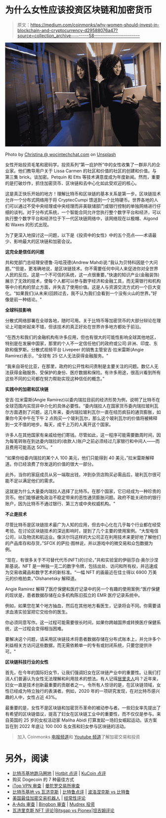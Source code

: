 # 为什么女性应该投资区块链和加密货币

> 原文：<https://medium.com/coinmonks/why-women-should-invest-in-blockchain-and-cryptocurrency-d29588076a47?source=collection_archive---------58----------------------->

![](img/05e51cc5fa871b7d04715e6bb5d8e7eb.png)

Photo by [Christina @ wocintechchat.com](https://unsplash.com/@wocintechchat?utm_source=medium&utm_medium=referral) on [Unsplash](https://unsplash.com?utm_source=medium&utm_medium=referral)

女性开始投资毛笔和密码学。投资系列“第一庇护所”中的女性收集了一群非凡的企业家。他们教导用户关于 Lissa Carmen 的社区和价值的社区的创建和价值。与第三集 brick。谈加密。Petquin 和 Etts 等技术满意度成为年度新闻。然而，重要的是打破炒作，抓住加密货币、区块链和去中心化如此受欢迎的核心。

这是真正快乐开始的地方！理解比特币和区块链的基本关系是第一步。区块链技术允许一个分布式网络用于将 CryptecCumpi 馈送到一个比特硬币。世界各地的人们可以通过不受中央经理或中央经理而非美联储部门或银行控制的单独网络进行仔细的谈判。对于分布式系统，一个智能合同允许您执行整个数字平台和经济，可以执行整个数字平台和经济位于下一代区块链网络中，该网络现在以极帽、Algond 和 Waxes 的形式出现。

为了更深入地探讨这一问题，以下是《投资中的女性》中的五个亮点——术语最少、影响最大的区块链和加密会议。

**这完全是信任的问题**

共和党部门总经理安德鲁·马哈茂德(Andrew Mahd)说:“我认为贝特科因是个大问题。”“但是，更准确地说，是区块链技术。你不需要任何中间人来促进你对全世界人民的反应。这是一个不可信的系统，这一点很重要。”快速的知识产业(金融装饰)展示了无效的技术，使每个人都可以参与数字经济和金融工具，而无需银行和机构等中介机构的禁止方面，并失去了使用价值。这是人与资源交流方式的一个巨大变化。“如果我们(从未来)回顾过去，我不认为我们会看到一个没有火山的世界。”好像是前一种结论。"

**全球科技影响**

分散式网络部署在全球各地，随时可用。关于比特币等加密货币的大部分辩论在理论上可能听起来不错，但该技术的真正好处在世界许多地方都处于前沿。

“在西方和我们的金融机构有许多应用，但也有很大的可能性影响全球其他地区，特别是在发展中国家，那里的个人不一定信任他们的政府或公司:非洲、印度、东欧和俄罗斯。分散式视频平台 Livepeer 的销售主管安吉·拉米雷斯(Angie Ramirez)表示，“全球有 25 亿人无法获得金融服务。"

“我来自哥伦比亚，在那里，政府的公开性和问责制是主要关注的问题。数亿人无法获得金融服务、受保护的身份、医疗数据和保险。有许多用途，很高兴看到所有这些不同的公司都在努力帮助实现这种信任的概念。”

**实践中的加密和区块链**

安吉·拉米雷斯(Angie Ramirez)以委内瑞拉目前的经济形势为例，说明了比特币在全球范围内实现非中介化的具体必要性。“委内瑞拉人在国家货币委内瑞拉玻利瓦尔方面遇到了问题，这几年来，委内瑞拉玻利瓦尔一直在经历疯狂的通货膨胀，如果你今天中午在下午 2 点购买一个玻利瓦尔，那么这个玻利瓦尔的价值将被稀释到一文不值的地步。每天，成千上万的人离开这个国家。

许多人在其他国家有亲戚给他们寄钱。尽管如此，这一程序可能需要数周时间，因为每笔转账在到达委内瑞拉的(收款人)账户之前必须经过几家银行和中间人——而且费用可能高达 50%。"

“如果你给委内瑞拉的某个人 100 美元，他们只能得到 40 美元，”拉米雷斯解释道。你已经浪费了你发送的价值的很大一部分。

此外，当你的家庭成员从另一端取出钱，冲到杂货店购买必需品后，玻利瓦尔很可能不足以满足他们的需求。

这就是为什么大量委内瑞拉人选择了比特币。在那个国家，它已经成为一种珍贵的货币。他们能够避免政治不稳定带来的恶性通货膨胀问题。政府不能关闭你的银行账户，因为比特币不通过银行、第三方或中央权威机构。"

**不止是技术**

尽管比特币是区块链技术最广为人知的应用，但去中心化在几乎每个行业都在经受考验。在讨论区块链技术的深远影响时，提到了几个主要的使用案例。“大型电信公司，以及物流和航运业。像沃尔玛这样的大公司正在利用技术来更好地了解他们的产品库存和存货，”SFOX 的萨拉·图林说，并以游戏中的微交易和众包数据为例。

“现在，有很多关于不可替代代币(NFT)的讨论，”共和实验室的伊丽莎白·奥尔沙涅斯基说。NFT 是一种独一无二的数字令牌，包括出处、访问和所有权，并迅速成为交易收藏品和数字艺术的新标准。“一幅 NFT 的画最近在佳士得以 6900 万美元的价格拍卖，”Olshanetsky 解释道。

Angie Ramirez 解释了医疗保健和医疗记录中的另一个有趣的使用案例:“医疗保健的现状是，患者数据存储在众多机构陈旧孤立的 EMR 医疗记录系统中。

例如，如果您在某个地方抽血，然后在其他地方看医生，记录将会不同。你需要请求血液实验室把它交给你的医生。

你必须同意写作。这一过程可能需要很长时间，如果你跨越国界或转换医疗保健系统，这一过程会变得相当困难。

要解决这个问题，请采用区块链技术将患者数据存储在分布式账本上，并允许多个利益相关方访问这些数据，而无需依赖单一的专有或封闭系统，只要您提供许可。"

**区块链科技行业的女性**

首先，在今年的国际妇女节，让我们强调妇女在区块链产业中的重要性。让我们打消人们普遍认为女性无法理解和利用技术的想法。有人记得[居里夫人](https://en.wikipedia.org/wiki/Marie_Curie)吗？近年来，妇女一直是技术创新最重要的贡献者之一。令所有人惊讶的是，在区块链领域，女性已经成为特立独行的表演者。例如，2020 年的一项研究发现，在对比特币感兴趣的人中，女性占近 43%。

最重要的是，女性不是区块链和加密货币革命的被动参与者。一些妇女率先提出了有希望的区块链倡议，提高了妇女在区块链工业中的重要性，而不仅仅是参与。来自英国的 25 岁的女权活动家 Maliha Abidi 打算发起一场妇女崛起运动。该方案旨在到 2022 年底让 100 000 名女孩和妇女参与区块链的活动。

> 加入 Coinmonks [电报频道](https://t.me/coincodecap)和 [Youtube 频道](https://www.youtube.com/c/coinmonks/videos)了解加密交易和投资

# 另外，阅读

*   [比特币基地跑马圈地](https://coincodecap.com/coinbase-staking) | [Hotbit 点评](/coinmonks/hotbit-review-cd5bec41dafb) | [KuCoin 点评](https://coincodecap.com/kucoin-review)
*   购买 Dogecoin 的 7 种最佳方式
*   [iTop VPN 审查](https://coincodecap.com/itop-vpn-review) | [曼陀罗交易所审查](https://coincodecap.com/mandala-exchange-review)
*   [比特币基地 vs 瓦济克斯](https://coincodecap.com/coinbase-vs-wazirx) | [比特鲁点评](https://coincodecap.com/bitrue-review) | [波洛涅克斯 vs 比特鲁](https://coincodecap.com/poloniex-vs-bittrex)
*   [美国最佳加密交易机器人](https://coincodecap.com/crypto-trading-bots-in-the-us) | [经常性评论](https://coincodecap.com/changelly-review)
*   [A-Ads 审查](https://coincodecap.com/a-ads-review) | [Bingbon 审查](https://coincodecap.com/bingbon-review) | [Mudrex 投资](https://coincodecap.com/mudrex-invest-review-the-best-way-to-invest-in-crypto)
*   [瓦济里克斯 NFT 评论](https://coincodecap.com/wazirx-nft-review)|[Bitsgap vs Pionex](https://coincodecap.com/bitsgap-vs-pionex)|[坦吉姆评论](https://coincodecap.com/tangem-wallet-review)